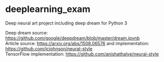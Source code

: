 # deeplearning_exam
Deep neural art project including deep dream for Python 3

Deep dream source: https://github.com/google/deepdream/blob/master/dream.ipynb 
<br>Article source: https://arxiv.org/abs/1508.06576  and implementation: https://github.com/jcjohnson/neural-style
<br> TensorFlow implementation:  https://github.com/anishathalye/neural-style 
